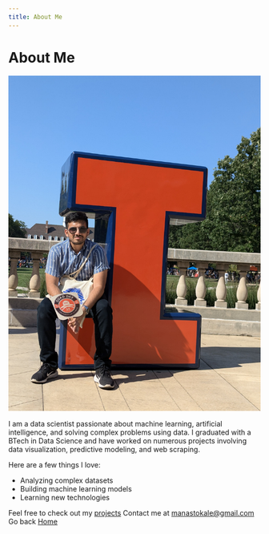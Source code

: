 ```yaml
---
title: About Me
---
```


# About Me
![Profile Image](images/me.jpg)

I am a data scientist passionate about machine learning, artificial intelligence, and solving complex problems using data. I graduated with a BTech in Data Science and have worked on numerous projects involving data visualization, predictive modeling, and web scraping.

Here are a few things I love:
- Analyzing complex datasets
- Building machine learning models
- Learning new technologies

Feel free to check out my [projects](projects.md)
Contact me at [manastokale@gmail.com](mailto:manastokale@gmail.com)
Go back [Home](README.md)
